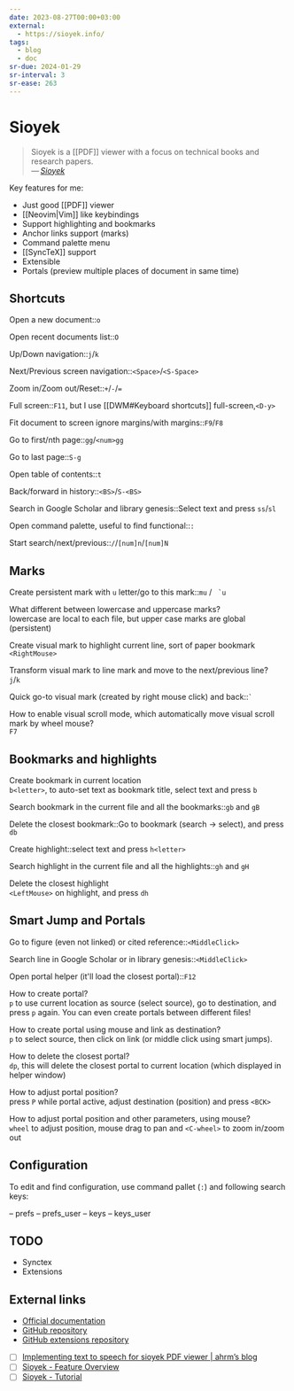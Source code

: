 ```yaml
---
date: 2023-08-27T00:00+03:00
external:
  - https://sioyek.info/
tags:
  - blog
  - doc
sr-due: 2024-01-29
sr-interval: 3
sr-ease: 263
---
```


# Sioyek

> Sioyek is a [[PDF]] viewer with a focus on technical books and research
> papers.\
> — <cite>[Sioyek](https://sioyek.info/)</cite>

Key features for me:

- Just good [[PDF]] viewer
- [[Neovim|Vim]] like keybindings
- Support highlighting and bookmarks
- Anchor links support (marks)
- Command palette menu
- [[SyncTeX]] support
- Extensible
- Portals (preview multiple places of document in same time)

## Shortcuts

Open a new document::`o`

Open recent documents list::`O`

Up/Down navigation::`j`/`k`

Next/Previous screen navigation::`<Space>`/`<S-Space>`

Zoom in/Zoom out/Reset::`+`/`-`/`=`

Full screen::`F11`, but I use [[DWM#Keyboard shortcuts]] full-screen,`<D-y>`

Fit document to screen ignore margins/with margins::`F9`/`F8`

Go to first/nth page::`gg`/`<num>gg`

Go to last page::`S-g`

Open table of contents::`t` <!--SR:!2024-09-06,7,263-->

Back/forward in history::`<BS>`/`S-<BS>`

Search in Google Scholar and library genesis::Select text and press `ss`/`sl`

Open command palette, useful to find functional::`:`

Start search/next/previous::`/`/`[num]n`/`[num]N`

## Marks

Create persistent mark with `u` letter/go to this mark::`mu` / `` `u``

What different between lowercase and uppercase marks?
&#10;<br>
lowercase are local to each file, but upper case marks are global (persistent)

Create visual mark to highlight current line, sort of paper bookmark
&#10;<br>
`<RightMouse>`

Transform visual mark to line mark and move to the next/previous line?
&#10;<br>
`j`/`k`

Quick go-to visual mark (created by right mouse click) and back::`` ` ``

How to enable visual scroll mode, which automatically move visual scroll mark by
wheel mouse?
&#10;<br>
`F7`

## Bookmarks and highlights

Create bookmark in current location
&#10;<br>
`b<letter>`, to auto-set text as bookmark title, select text and press `b`

Search bookmark in the current file and all the bookmarks::`gb` and `gB`

Delete the closest bookmark::Go to bookmark (search → select), and press `db`

Create highlight::select text and press `h<letter>`

Search highlight in the current file and all the highlights::`gh` and `gH`

Delete the closest highlight
&#10;<br>
`<LeftMouse>` on highlight, and press `dh`

## Smart Jump and Portals

Go to figure (even not linked) or cited reference::`<MiddleClick>`

Search line in Google Scholar or in library genesis::`<MiddleClick>`

Open portal helper (it'll load the closest portal)::`F12`

How to create portal?
&#10;<br>
`p` to use current location as source (select source), go to destination, and
press `p` again. You can even create portals between different files!

How to create portal using mouse and link as destination?
&#10;<br>
`p` to select source, then click on link (or middle click using smart jumps).

How to delete the closest portal?
&#10;<br>
`dp`, this will delete the closest portal to current location (which displayed
in helper window)

How to adjust portal position?
&#10;<br>
press `P` while portal active, adjust destination (position) and press `<BCK>`

How to adjust portal position and other parameters, using mouse?
&#10;<br>
`wheel` to adjust position, mouse drag to pan and `<C-wheel>` to zoom in/zoom
out

## Configuration

To edit and find configuration, use command pallet (`:`) and following search
keys:

– prefs
– prefs_user
– keys
– keys_user

## TODO

- Synctex
- Extensions

## External links

- [Official documentation](https://sioyek-documentation.readthedocs.io/en/latest/)
- [GitHub repository](https://github.com/ahrm/sioyek)
- [GitHub extensions repository](https://github.com/ahrm/sioyek-python-extensions)
- [ ] [Implementing text to speech for sioyek PDF viewer | ahrm’s blog](https://ahrm.github.io/jekyll/update/2022/07/05/implementing-a-screen-reader-for-sioyek.html)
- [ ] [Sioyek - Feature Overview](https://www.youtube.com/watch?v=yTmCI0Xp5vI)
- [ ] [Sioyek - Tutorial](https://www.youtube.com/watch?v=RaHRvnb0dY8)

